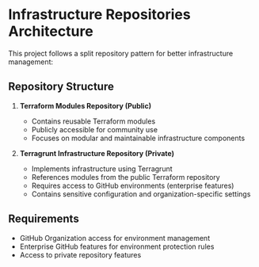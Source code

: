 # Infrastructure Repositories Architecture

This project follows a split repository pattern for better infrastructure management:

## Repository Structure

1. **Terraform Modules Repository (Public)**

   - Contains reusable Terraform modules
   - Publicly accessible for community use
   - Focuses on modular and maintainable infrastructure components

2. **Terragrunt Infrastructure Repository (Private)**
   - Implements infrastructure using Terragrunt
   - References modules from the public Terraform repository
   - Requires access to GitHub environments (enterprise features)
   - Contains sensitive configuration and organization-specific settings

## Requirements

- GitHub Organization access for environment management
- Enterprise GitHub features for environment protection rules
- Access to private repository features
